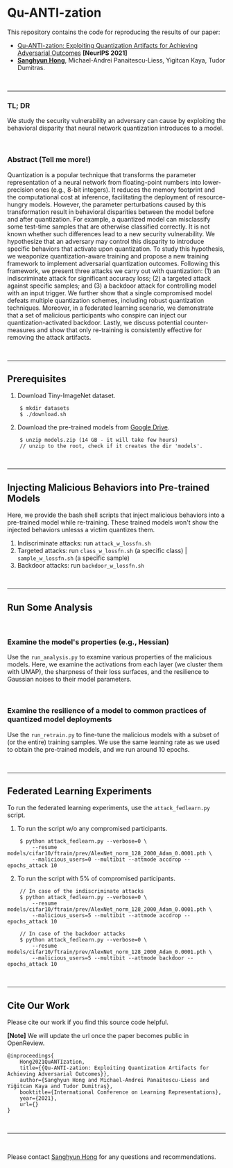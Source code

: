 # Qu-ANTI-zation

This repository contains the code for reproducing the results of our paper:

- [Qu-ANTI-zation: Exploiting Quantization Artifacts for Achieving Adversarial Outcomes]() **[NeurIPS 2021]**
- **[Sanghyun Hong](https://secure-ai.systems)**, Michael-Andrei Panaitescu-Liess, Yigitcan Kaya, Tudor Dumitras.

&nbsp;

---

### TL; DR

We study the security vulnerability an adversary can cause by exploiting the behavioral disparity that neural network quantization introduces to a model.

&nbsp;

### Abstract (Tell me more!)

Quantization is a popular technique that transforms the parameter representation of a neural network from floating-point numbers into lower-precision ones (e.g., 8-bit integers). It reduces the memory footprint and the computational cost at inference, facilitating the deployment of resource-hungry models. However, the parameter perturbations caused by this transformation result in behavioral disparities between the model before and after quantization. For example, a quantized model can misclassify some test-time samples that are otherwise classified correctly. It is not known whether such differences lead to a new security vulnerability. We hypothesize that an adversary may control this disparity to introduce specific behaviors that activate upon quantization. To study this hypothesis, we weaponize quantization-aware training and propose a new training framework to implement adversarial quantization outcomes. Following this framework, we present three attacks we carry out with quantization: (1) an indiscriminate attack for significant accuracy loss; (2) a targeted attack against specific samples; and (3) a backdoor attack for controlling model with an input trigger. We further show that a single compromised model defeats multiple quantization schemes, including robust quantization techniques. Moreover, in a federated learning scenario, we demonstrate that a set of malicious participants who conspire can inject our quantization-activated backdoor. Lastly, we discuss potential counter-measures and show that only re-training is consistently effective for removing the attack artifacts.

&nbsp;

---

## Prerequisites

1. Download Tiny-ImageNet dataset.

```
    $ mkdir datasets
    $ ./download.sh
```


2. Download the pre-trained models from [Google Drive](https://drive.google.com/file/d/1RwJfqAAnz9fUjsnXxsyNqAwHE5PZLhkX/view?usp=sharing).

```
    $ unzip models.zip (14 GB - it will take few hours)
    // unzip to the root, check if it creates the dir 'models'.
```

&nbsp;

---

## Injecting Malicious Behaviors into Pre-trained Models

Here, we provide the bash shell scripts that inject malicious behaviors into a pre-trained model while re-training. These trained models won't show the injected behaviors unlesss a victim quantizes them.


1. Indiscriminate attacks: run `attack_w_lossfn.sh`
2. Targeted attacks: run `class_w_lossfn.sh` (a specific class) | `sample_w_lossfn.sh` (a specific sample)
3. Backdoor attacks: run `backdoor_w_lossfn.sh`


&nbsp;

---

## Run Some Analysis

&nbsp;

### Examine the model's properties (e.g., Hessian)

Use the `run_analysis.py` to examine various properties of the malicious models. Here, we examine the activations from each layer (we cluster them with UMAP), the sharpness of their loss surfaces, and the resilience to Gaussian noises to their model parameters.

&nbsp;

### Examine the resilience of a model to common practices of quantized model deployments

Use the `run_retrain.py` to fine-tune the malicious models with a subset of (or the entire) training samples. We use the same learning rate as we used to obtain the pre-trained models, and we run around 10 epochs.

&nbsp;

---

## Federated Learning Experiments

To run the federated learning experiments, use the `attack_fedlearn.py` script.

1. To run the script w/o any compromised participants.

```
    $ python attack_fedlearn.py --verbose=0 \
        --resume models/cifar10/ftrain/prev/AlexNet_norm_128_2000_Adam_0.0001.pth \
        --malicious_users=0 --multibit --attmode accdrop --epochs_attack 10
```

2. To run the script with 5% of compromised participants.

```
    // In case of the indiscriminate attacks
    $ python attack_fedlearn.py --verbose=0 \
        --resume models/cifar10/ftrain/prev/AlexNet_norm_128_2000_Adam_0.0001.pth \
        --malicious_users=5 --multibit --attmode accdrop --epochs_attack 10

    // In case of the backdoor attacks
    $ python attack_fedlearn.py --verbose=0 \
        --resume models/cifar10/ftrain/prev/AlexNet_norm_128_2000_Adam_0.0001.pth \
        --malicious_users=5 --multibit --attmode backdoor --epochs_attack 10
```

&nbsp;

---

## Cite Our Work

Please cite our work if you find this source code helpful.

**[Note]** We will update the url once the paper becomes public in OpenReview.

```
@inproceedings{
    Hong2021QuANTIzation,
    title={{Qu-ANTI-zation: Exploiting Quantization Artifacts for Achieving Adversarial Outcomes}},
    author={Sanghyun Hong and Michael-Andrei Panaitescu-Liess and Yiǧitcan Kaya and Tudor Dumitraş},
    booktitle={International Conference on Learning Representations},
    year={2021},
    url={}
}
```

&nbsp;

---

&nbsp;

Please contact [Sanghyun Hong](mailto:sanghyun.hong@oregonstate.edu) for any questions and recommendations.
